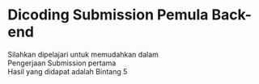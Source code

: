 # Dicoding Submission Pemula Back-end

Silahkan dipelajari untuk memudahkan dalam  
Pengerjaan Submission pertama  
Hasil yang didapat adalah Bintang 5